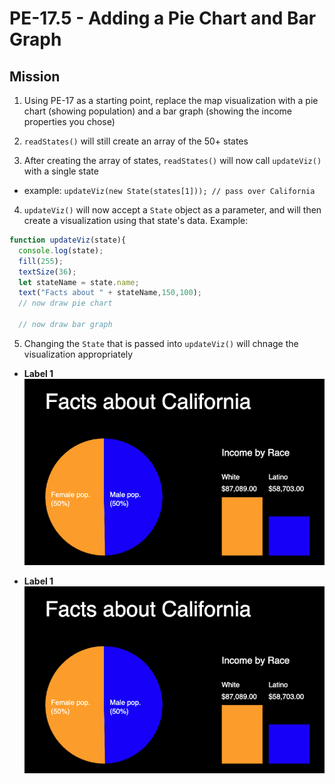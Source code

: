 # PE-17.5 - Adding a Pie Chart and Bar Graph

## Mission
1) Using PE-17 as a starting point, replace the map visualization with a pie chart (showing population) and a bar graph (showing the income properties you chose)

2) `readStates()` will still create an array of the 50+ states

3) After creating the array of states, `readStates()` will now call `updateViz()` with a single state
  - example: `updateViz(new State(states[1])); // pass over California`

4) `updateViz()` will now accept a `State` object as a parameter, and will then create a visualization using that state's data. Example:

```js
function updateViz(state){
  console.log(state);
  fill(255);
  textSize(36);
  let stateName = state.name;
  text("Facts about " + stateName,150,100);
  // now draw pie chart
  
  // now draw bar graph
```

5) Changing the `State` that is passed into `updateViz()` will chnage the visualization appropriately


- **Label 1**
![screenshot](_images/pe17-1.png)

- **Label 1**
![screenshot](_images/pe17-1.png)
